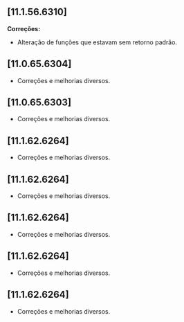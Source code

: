 ﻿## [11.1.56.6310]

**Correções:**

- Alteração de funções que estavam sem retorno padrão.

## [11.0.65.6304]

* Corre&ccedil;&otilde;es e melhorias diversos.

## [11.0.65.6303]

* Corre&ccedil;&otilde;es e melhorias diversos.

## [11.1.62.6264]

* Corre&ccedil;&otilde;es e melhorias diversos.

## [11.1.62.6264]

* Corre&ccedil;&otilde;es e melhorias diversos.

## [11.1.62.6264]

* Corre&ccedil;&otilde;es e melhorias diversos.

## [11.1.62.6264]

* Corre&ccedil;&otilde;es e melhorias diversos.

## [11.1.62.6264]

* Corre&ccedil;&otilde;es e melhorias diversos.










